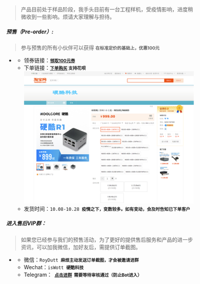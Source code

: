 > 产品目前处于样品阶段，我手头目前有一台工程样机，受疫情影响，进度稍微收到一些影响。烦请大家理解与担待。

##### 预售（Pre-order）:

> 参与预售的所有小伙伴可以获得  <small> **在标准定价的基础上，优惠100元** </small>

- - 领券链接：**<small>[领取100元券](https://taoquan.taobao.com/coupon/unify_apply.htm?sellerId=2208215115814&activityId=d6b15f401c6c440ea4ae3a79f1cd3a3d)</small>**
  - 下单链接：**<small>[下单购买](https://item.taobao.com/item.htm?ft=t&id=682025492099) 支持花呗</small>**
    ![](..\images\pre_order.png)
  - 发货时间：`10.08-10.28` **<small> 疫情之下，变数较多。如有变动，会及时告知已下单客户</small>**



##### 进入售后VIP群：

> 如果您已经参与我们的预售活动，为了更好的提供售后服务和产品的进一步资讯，可以加我微信，加好友后，需提供订单截图。

- - 微信：`RoyDutt` **<small> 麻烦主动发送订单截图，才会被邀请进群</small>**
  - Wechat：`isWott`  **<small> 硬酷科技</small>**
  - Telegram： **<small> [点击进群](https://t.me/+5DJxkY8ZB-kzNzRl)  需要等待审核通过（防止Bot进入）</small>**

